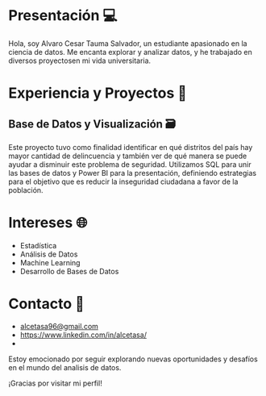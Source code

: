 # Presentación 💻
Hola, soy Alvaro Cesar Tauma Salvador, un estudiante apasionado en la ciencia de datos. Me encanta explorar y analizar datos, y he trabajado en diversos proyectosen mi vida universitaria.

# Experiencia y Proyectos 🚀
## Base de Datos y Visualización 🗃️
Este proyecto tuvo como finalidad identificar en qué distritos del país hay mayor cantidad de delincuencia y también ver de qué manera se puede ayudar a disminuir este problema de seguridad. Utilizamos SQL para unir las bases de datos y Power BI para la presentación, definiendo estrategias para el objetivo que es reducir la inseguridad ciudadana a favor de la población.


# Intereses 🌐
* Estadística
* Análisis de Datos
* Machine Learning
* Desarrollo de Bases de Datos

# Contacto 📧
* alcetasa96@gmail.com
*  https://www.linkedin.com/in/alcetasa/
*  
Estoy emocionado por seguir explorando nuevas oportunidades y desafíos en el mundo del analisis de datos.

¡Gracias por visitar mi perfil!
